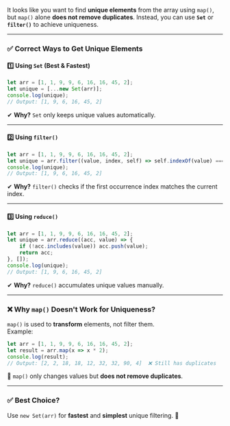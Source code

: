It looks like you want to find **unique elements** from the array using `map()`, but `map()` alone **does not remove duplicates**. Instead, you can use **`Set`** or **`filter()`** to achieve uniqueness.

---

### **✅ Correct Ways to Get Unique Elements**
#### **1️⃣ Using `Set` (Best & Fastest)**
```javascript
let arr = [1, 1, 9, 9, 6, 16, 16, 45, 2];
let unique = [...new Set(arr)];
console.log(unique); 
// Output: [1, 9, 6, 16, 45, 2]
```
✔ **Why?** `Set` only keeps unique values automatically.

---

#### **2️⃣ Using `filter()`**
```javascript
let arr = [1, 1, 9, 9, 6, 16, 16, 45, 2];
let unique = arr.filter((value, index, self) => self.indexOf(value) === index);
console.log(unique); 
// Output: [1, 9, 6, 16, 45, 2]
```
✔ **Why?** `filter()` checks if the first occurrence index matches the current index.

---

#### **3️⃣ Using `reduce()`**
```javascript
let arr = [1, 1, 9, 9, 6, 16, 16, 45, 2];
let unique = arr.reduce((acc, value) => {
    if (!acc.includes(value)) acc.push(value);
    return acc;
}, []);
console.log(unique); 
// Output: [1, 9, 6, 16, 45, 2]
```
✔ **Why?** `reduce()` accumulates unique values manually.

---

### **❌ Why `map()` Doesn't Work for Uniqueness?**
`map()` is used to **transform** elements, not filter them.  
Example:
```javascript
let arr = [1, 1, 9, 9, 6, 16, 16, 45, 2];
let result = arr.map(x => x * 2);
console.log(result);
// Output: [2, 2, 18, 18, 12, 32, 32, 90, 4]  ❌ Still has duplicates
```
🚨 `map()` only changes values but **does not remove duplicates**.

---

### **✅ Best Choice?**
Use `new Set(arr)` for **fastest** and **simplest** unique filtering. 🚀
